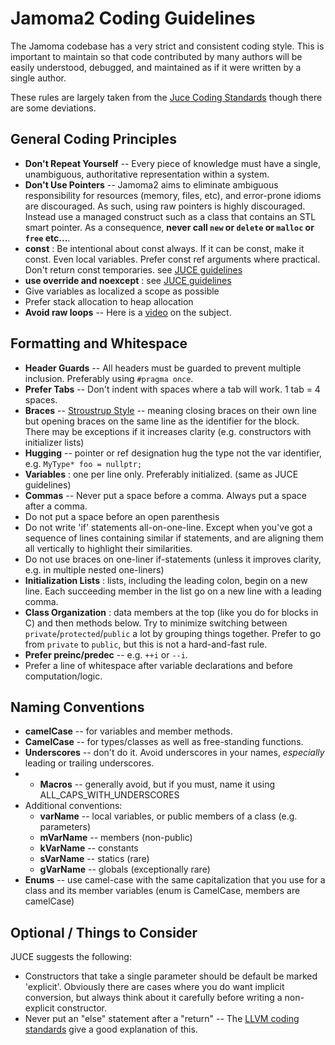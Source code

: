 # Jamoma2 Coding Guidelines

The Jamoma codebase has a very strict and consistent coding style.
This is important to maintain so that code contributed by many authors will be easily understood, debugged, and maintained as if it were written by a single author.

These rules are largely taken from the [Juce Coding Standards](http://www.juce.com/learn/coding-standards) though there are some deviations.

## General Coding Principles

* **Don't Repeat Yourself** -- Every piece of knowledge must have a single, unambiguous, authoritative representation within a system.
* **Don't Use Pointers** -- Jamoma2 aims to eliminate ambiguous responsibility for resources (memory, files, etc), and error-prone idioms are discouraged. As such, using raw pointers is highly discouraged. Instead use a managed construct such as a class that contains an STL smart pointer.  As a consequence, **never call `new` or `delete` or `malloc` or `free` etc...**.
* **const** : Be intentional about const always. If it can be const, make it const. Even local variables. Prefer const ref arguments where practical.  Don't return const temporaries.  see  [JUCE guidelines](http://www.juce.com/learn/coding-standards)
* **use override and noexcept** : see [JUCE guidelines](http://www.juce.com/learn/coding-standards)
* Give variables as localized a scope as possible
* Prefer stack allocation to heap allocation
* **Avoid raw loops** -- Here is a [video](https://channel9.msdn.com/Events/GoingNative/2013/Cpp-Seasoning) on the subject.

## Formatting and Whitespace

* **Header Guards** -- All headers must be guarded to prevent multiple inclusion. Preferably using `#pragma once`.
* **Prefer Tabs** -- Don't indent with spaces where a tab will work. 1 tab = 4 spaces.
* **Braces** -- [Stroustrup Style](https://en.wikipedia.org/wiki/Indent_style#Variant:_Stroustrup) -- meaning closing braces on their own line but opening braces on the same line as the identifier for the block.  There may be exceptions if it increases clarity (e.g. constructors with initializer lists)
* **Hugging** -- pointer or ref designation hug the type not the var identifier, e.g. `MyType* foo = nullptr;` 
* **Variables** : one per line only.  Preferably initialized.  (same as JUCE guidelines)
* **Commas** -- Never put a space before a comma. Always put a space after a comma.
* Do not put a space before an open parenthesis
* Do not write 'if' statements all-on-one-line. Except when you've got a sequence of lines containing similar if statements, and are aligning them all vertically to highlight their similarities.
* Do not use braces on one-liner if-statements (unless it improves clarity, e.g. in multiple nested one-liners)
* **Initialization Lists** : lists, including the leading colon, begin on a new line.  Each succeeding member in the list go on a new line with a leading comma.
* **Class Organization** : data members at the top (like you do for blocks in C) and then methods below.  Try to minimize switching between `private`/`protected`/`public` a lot by grouping things together.  Prefer to go from `private` to `public`, but this is not a hard-and-fast rule.
* **Prefer preinc/predec** -- e.g. `++i` or `--i`.
* Prefer a line of whitespace after variable declarations and before computation/logic.

## Naming Conventions

* **camelCase** -- for variables and member methods.
* **CamelCase** -- for types/classes as well as free-standing functions.
* **Underscores** -- don't do it. Avoid underscores in your names, *especially* leading or trailing underscores.
* * **Macros** -- generally avoid, but if you must, name it using ALL_CAPS_WITH_UNDERSCORES
* Additional conventions:
 	* **varName** -- local variables, or public members of a class (e.g. parameters)
 	* **mVarName** -- members (non-public)
	* **kVarName** -- constants
	* **sVarName** -- statics (rare)
	* **gVarName** -- globals (exceptionally rare)
* **Enums** -- use camel-case with the same capitalization that you use for a class and its member variables (enum is CamelCase, members are camelCase)


## Optional / Things to Consider

JUCE suggests the following:

* Constructors that take a single parameter should be default be marked 'explicit'. Obviously there are cases where you do want implicit conversion, but always think about it carefully before writing a non-explicit constructor.
* Never put an "else" statement after a "return" -- The [LLVM coding standards](http://llvm.org/docs/CodingStandards.html#don-t-use-else-after-a-return) give a good explanation of this.



